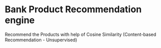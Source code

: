 # Bank Product Recommendation engine
Recommend the Products with help of Cosine Similarity (Content-based Recommendation - Unsupervised)

